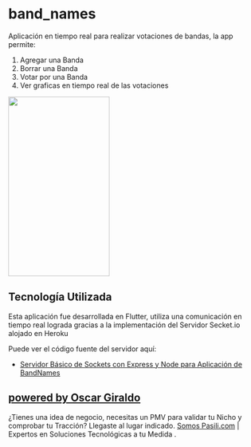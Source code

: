 # band_names

Aplicación en tiempo real para realizar votaciones de bandas, la app permite:
1. Agregar una Banda
2. Borrar una Banda
3. Votar por una Banda
4. Ver graficas en tiempo real de las votaciones

<img src="https://firebasestorage.googleapis.com/v0/b/gvoscar-4686d.appspot.com/o/res%2FApp-BandNames-Flutter.gif?alt=media&token=e701874e-7af0-47c1-858c-0c6b0eb23db0" width="203" height="360" />

## Tecnología Utilizada

Esta aplicación fue desarrollada en Flutter, utiliza una comunicación en tiempo real lograda gracias a la implementación del Servidor Secket.io alojado en Heroku

Puede ver el código fuente del servidor aquí:

- [Servidor Básico de Sockets con Express y Node para Aplicación de BandNames](https://github.com/GV-Oscar/band_names_server)


## [powered by Oscar Giraldo](https://www.linkedin.com/in/gvoscar20/)

¿Tienes una idea de negocio, necesitas un PMV para validar tu Nicho y comprobar tu Tracción? Llegaste al lugar indicado. [Somos Pasili.com](https://www.pasili.com/) | Expertos en Soluciones Tecnológicas a tu Medida .
